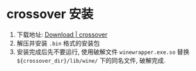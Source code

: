 # crossover 安装
1. 下载地址: [Download | crossover](http://www.crossoverchina.com/xiazai.html)
2. 解压并安装 `.bin` 格式的安装包
3. 安装完成后先不要运行, 使用破解文件 `winewrapper.exe.so` 替换 `${crossover_dir}/lib/wine/` 下的同名文件, 破解完成.
